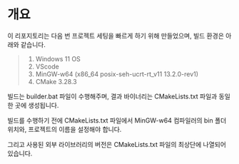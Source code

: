 # 개요

이 리포지토리는 다음 번 프로젝트 세팅을 빠르게 하기 위해 만들었으며, 빌드 환경은 아래와 같습니다.  

> 1. Windows 11 OS
> 2. VScode
> 3. MinGW-w64 (x86_64 posix-seh-ucrt-rt_v11 13.2.0-rev1)
> 4. CMake 3.28.3

빌드는 builder.bat 파일이 수행해주며, 결과 바이너리는 CMakeLists.txt 파일과 동일한 곳에 생성됩니다.  

빌드를 수행하기 전에 CMakeLists.txt 파일에서 MinGW-w64 컴파일러의 bin 폴더 위치와, 프로젝트의 이름을 설정해야 합니다.  

그리고 사용된 외부 라이브러리의 버전은 CMakeLists.txt 파일의 최상단에 나열되어 있습니다.